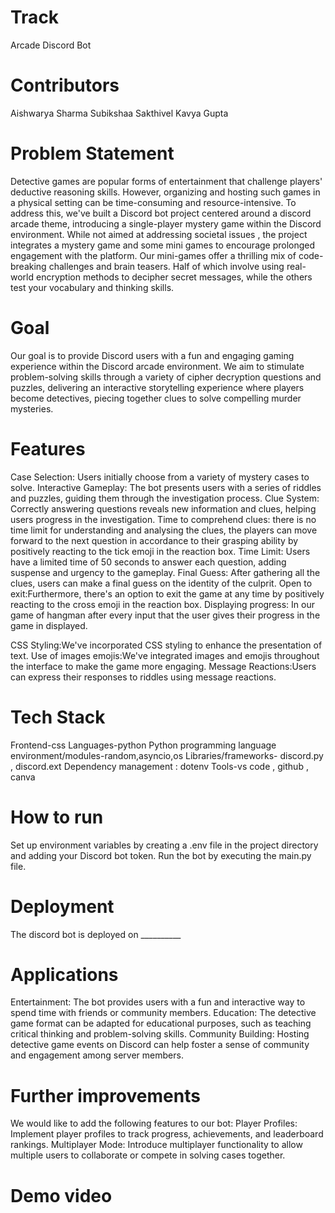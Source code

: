 # Track
Arcade Discord Bot

# Contributors
Aishwarya Sharma
Subikshaa Sakthivel
Kavya Gupta

# Problem Statement
Detective games are popular forms of entertainment that challenge players' deductive reasoning skills. However, organizing and hosting such games in a physical setting can be time-consuming and resource-intensive. To address this, we've built a Discord bot project centered around a discord arcade theme, introducing a single-player mystery game within the Discord environment. While not aimed at addressing societal issues , the project integrates a mystery game and some mini games to encourage prolonged engagement with the platform. Our mini-games offer a thrilling mix of code-breaking challenges and brain teasers. Half of which involve using real-world encryption methods to decipher secret messages, while the others test your vocabulary and thinking skills.


# Goal
Our goal is to provide Discord users with a fun and engaging gaming experience within the Discord arcade environment. We aim to stimulate problem-solving skills through a variety of cipher decryption questions and puzzles, delivering an interactive storytelling experience where players become detectives, piecing together clues to solve compelling murder mysteries.

# Features
Case Selection: Users initially choose from a variety of mystery cases to solve.
Interactive Gameplay: The bot presents users with a series of riddles and puzzles, guiding them through the investigation process.
Clue System: Correctly answering questions reveals new information and clues, helping users progress in the investigation.
Time to comprehend clues: there is no time limit for understanding and analysing the clues, the players can move forward to the next question in accordance to their grasping ability by positively reacting to the tick emoji in the reaction box.
Time Limit: Users have a limited time of 50 seconds to answer each question, adding suspense and urgency to the gameplay.
Final Guess: After gathering all the clues, users can make a final guess on the identity of the culprit.
Open to exit:Furthermore, there's an option to exit the game at any time by positively reacting to the cross emoji in the reaction box.
Displaying progress: In our game of hangman after every input that the user gives their progress in the game in displayed.

CSS Styling:We've incorporated CSS styling to enhance the presentation of text.
Use of images emojis:We've integrated images and emojis throughout the interface to make the game more engaging.
Message Reactions:Users can express their responses to riddles using message reactions. 

# Tech Stack
Frontend-css
Languages-python
Python programming language environment/modules-random,asyncio,os
Libraries/frameworks- discord.py , discord.ext
Dependency management : dotenv
Tools-vs code , github , canva

# How to run
Set up environment variables by creating a .env file in the project directory and adding your Discord bot token.
Run the bot by executing the main.py file.

# Deployment
The discord bot is deployed on __________

# Applications
Entertainment: The bot provides users with a fun and interactive way to spend time with friends or community members.
Education: The detective game format can be adapted for educational purposes, such as teaching critical thinking and problem-solving skills.
Community Building: Hosting detective game events on Discord can help foster a sense of community and engagement among server members.

# Further improvements
We would like to add the following features to our bot:
Player Profiles: Implement player profiles to track progress, achievements, and leaderboard rankings.
Multiplayer Mode: Introduce multiplayer functionality to allow multiple users to collaborate or compete in solving cases together.

# Demo video

